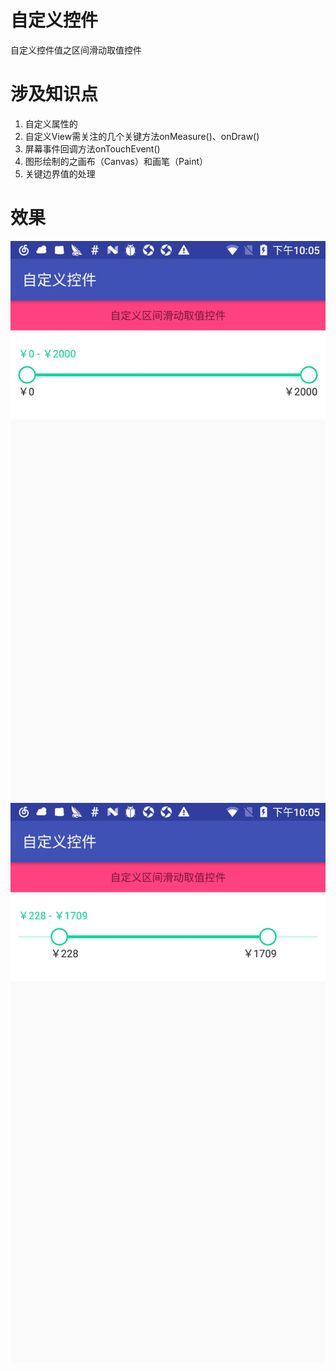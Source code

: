 # 自定义控件
自定义控件值之区间滑动取值控件

# 涉及知识点
1. 自定义属性的
2. 自定义View需关注的几个关键方法onMeasure()、onDraw()
3. 屏幕事件回调方法onTouchEvent()
4. 图形绘制的之画布（Canvas）和画笔（Paint）
5. 关键边界值的处理

# 效果
![image](screenshots/1.png)
![image](screenshots/2.png)
